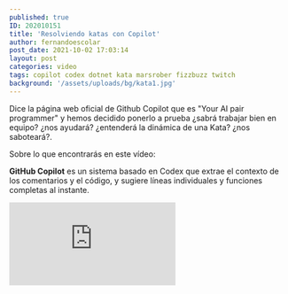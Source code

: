```yaml
---
published: true
ID: 202010151
title: 'Resolviendo katas con Copilot'
author: fernandoescolar
post_date: 2021-10-02 17:03:14
layout: post
categories: video
tags: copilot codex dotnet kata marsrober fizzbuzz twitch
background: '/assets/uploads/bg/kata1.jpg'
---
```

Dice la página web oficial de Github Copilot que es "Your AI pair programmer" y hemos decidido ponerlo a prueba ¿sabrá trabajar bien en equipo? ¿nos ayudará? ¿entenderá la dinámica de una Kata? ¿nos saboteará?<!--break-->.

Sobre lo que encontrarás en este vídeo:

**GitHub Copilot** es un sistema basado en Codex que extrae el contexto de los comentarios y el código, y sugiere líneas individuales y funciones completas al instante.

<iframe class="youtube" src="https://player.twitch.tv/?video=1165424121&parent=www.developerro.com" frameborder="0" allowfullscreen="true" scrolling="no"></iframe>
